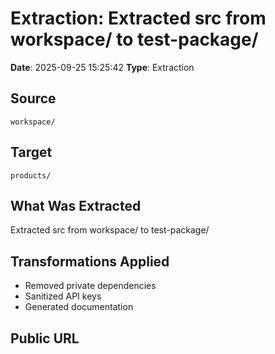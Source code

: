 # Extraction: Extracted src from workspace/ to test-package/

**Date**: 2025-09-25 15:25:42
**Type**: Extraction

## Source
`workspace/`

## Target
`products/`

## What Was Extracted
Extracted src from workspace/ to test-package/

## Transformations Applied
- Removed private dependencies
- Sanitized API keys
- Generated documentation

## Public URL

